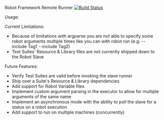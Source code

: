 Robot Framework Remote Runner
[![Build Status](https://gitlab.com/chrisBrookes93/robotframework-remoterunner/badges/gitlab_integration/pipeline.svg)](https://gitlab.com/chrisBrookes93/robotframework-remoterunner)


Usage:


Current Limitations:
- Because of limitations with argparse you are not able to specify some robot arguments multiple times like you can with robot run (e.g. --include Tag1 --include Tag2)
- Test Suites' Resource & Library files are not currently shipped down to the Robot Slave

Future Features:
- Verify Test Suites are valid before invoking the slave runner
- Ship over a Suite's Resource & Library dependencies
- Add support for Robot Variable files
- Implement custom argument parsing in the executor to allow for multiple arguments of the same name
- Implement an asynchronous mode with the ability to poll the slave for a status on a robot execution
- Add support to run on multiple machines (concurrently)